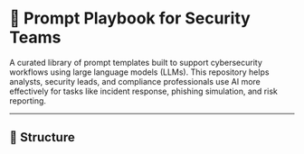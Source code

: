 # 🧠 Prompt Playbook for Security Teams

A curated library of prompt templates built to support cybersecurity workflows using large language models (LLMs). This repository helps analysts, security leads, and compliance professionals use AI more effectively for tasks like incident response, phishing simulation, and risk reporting.

---

## 📁 Structure

